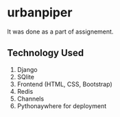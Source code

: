 # urbanpiper
It was done as a part of assignement.

## Technology Used
1. Django
2. SQlite
3. Frontend (HTML, CSS, Bootstrap)
4. Redis
5. Channels
6. Pythonaywhere for deployment


